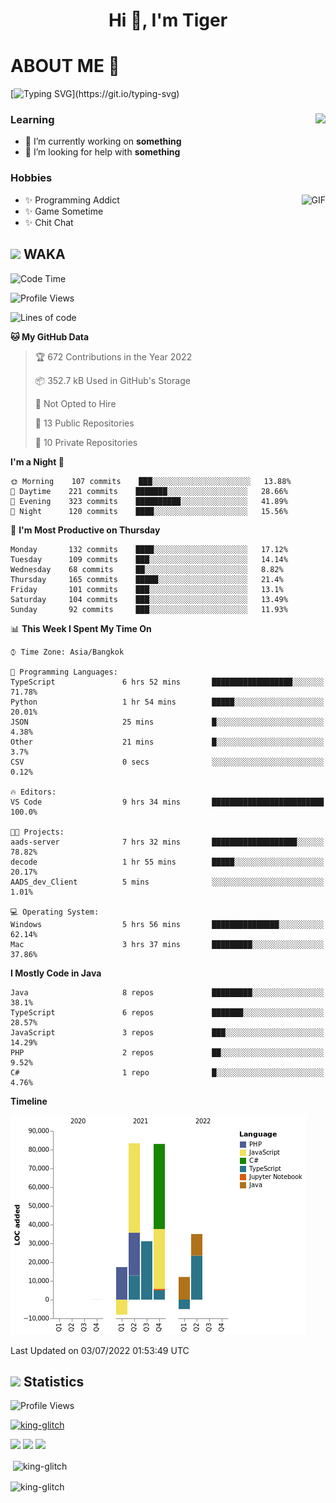<h1 align="center">Hi 👋, I'm Tiger</h1>




# ABOUT ME 💬

[![Typing SVG](https://readme-typing-svg.herokuapp.com?color=22F771&vCenter=true&lines=A+perssionate+developer+from+nowhere.)](https://git.io/typing-svg)

<div>
 <img align="right" src="https://spotify-github-profile.vercel.app/api/view?uid=12129734423&cover_image=false&theme=default&bar_color=22d016&bar_color_cover=true" />
 <h3>Learning</h3>
 
 <ul>
  <li>🔭 I’m currently working on <b>something</b></li>
  <li>🤝 I’m looking for help with <b>something</b></li>
 </ul>
 
</div>
<div>
 <h3>Hobbies</h3>
 <img align="right" height="475px"  alt="GIF" src="https://i.pinimg.com/originals/1f/b7/db/1fb7dbee557e5ed509f7517da8a84d58.gif" />
 <ul>
  <li>✨ Programming Addict</li>
  <li>✨ Game Sometime</li>
  <li>✨ Chit Chat</li>
 </ul>
 
</div>



## <img height="40" src="https://raw.githubusercontent.com/innng/innng/master/assets/kyubey.gif"/> WAKA

<!--START_SECTION:waka-->
![Code Time](http://img.shields.io/badge/Code%20Time-0%20secs-blue)

![Profile Views](http://img.shields.io/badge/Profile%20Views-0-blue)

![Lines of code](https://img.shields.io/badge/From%20Hello%20World%20I%27ve%20Written-249%20Thousand%20lines%20of%20code-blue)

**🐱 My GitHub Data** 

> 🏆 672 Contributions in the Year 2022
 > 
> 📦 352.7 kB Used in GitHub's Storage 
 > 
> 🚫 Not Opted to Hire
 > 
> 📜 13 Public Repositories 
 > 
> 🔑 10 Private Repositories  
 > 
**I'm a Night 🦉** 

```text
🌞 Morning    107 commits    ███░░░░░░░░░░░░░░░░░░░░░░   13.88% 
🌆 Daytime    221 commits    ███████░░░░░░░░░░░░░░░░░░   28.66% 
🌃 Evening    323 commits    ██████████░░░░░░░░░░░░░░░   41.89% 
🌙 Night      120 commits    ████░░░░░░░░░░░░░░░░░░░░░   15.56%

```
📅 **I'm Most Productive on Thursday** 

```text
Monday       132 commits    ████░░░░░░░░░░░░░░░░░░░░░   17.12% 
Tuesday      109 commits    ███░░░░░░░░░░░░░░░░░░░░░░   14.14% 
Wednesday    68 commits     ██░░░░░░░░░░░░░░░░░░░░░░░   8.82% 
Thursday     165 commits    █████░░░░░░░░░░░░░░░░░░░░   21.4% 
Friday       101 commits    ███░░░░░░░░░░░░░░░░░░░░░░   13.1% 
Saturday     104 commits    ███░░░░░░░░░░░░░░░░░░░░░░   13.49% 
Sunday       92 commits     ███░░░░░░░░░░░░░░░░░░░░░░   11.93%

```


📊 **This Week I Spent My Time On** 

```text
⌚︎ Time Zone: Asia/Bangkok

💬 Programming Languages: 
TypeScript               6 hrs 52 mins       ██████████████████░░░░░░░   71.78% 
Python                   1 hr 54 mins        █████░░░░░░░░░░░░░░░░░░░░   20.01% 
JSON                     25 mins             █░░░░░░░░░░░░░░░░░░░░░░░░   4.38% 
Other                    21 mins             █░░░░░░░░░░░░░░░░░░░░░░░░   3.7% 
CSV                      0 secs              ░░░░░░░░░░░░░░░░░░░░░░░░░   0.12%

🔥 Editors: 
VS Code                  9 hrs 34 mins       █████████████████████████   100.0%

🐱‍💻 Projects: 
aads-server              7 hrs 32 mins       ███████████████████░░░░░░   78.82% 
decode                   1 hr 55 mins        █████░░░░░░░░░░░░░░░░░░░░   20.17% 
AADS_dev_Client          5 mins              ░░░░░░░░░░░░░░░░░░░░░░░░░   1.01%

💻 Operating System: 
Windows                  5 hrs 56 mins       ███████████████░░░░░░░░░░   62.14% 
Mac                      3 hrs 37 mins       █████████░░░░░░░░░░░░░░░░   37.86%

```

**I Mostly Code in Java** 

```text
Java                     8 repos             █████████░░░░░░░░░░░░░░░░   38.1% 
TypeScript               6 repos             ███████░░░░░░░░░░░░░░░░░░   28.57% 
JavaScript               3 repos             ███░░░░░░░░░░░░░░░░░░░░░░   14.29% 
PHP                      2 repos             ██░░░░░░░░░░░░░░░░░░░░░░░   9.52% 
C#                       1 repo              █░░░░░░░░░░░░░░░░░░░░░░░░   4.76%

```


**Timeline**

![Chart not found](https://raw.githubusercontent.com/king-glitch/king-glitch/main/charts/bar_graph.png) 


 Last Updated on 03/07/2022 01:53:49 UTC
<!--END_SECTION:waka-->
## <img height="40" src="https://raw.githubusercontent.com/innng/innng/master/assets/kyubey.gif"/> Statistics
![Profile Views](https://komarev.com/ghpvc/?username=king-glitch)  

<p align="left"> 
 <a href="https://github.com/ryo-ma/github-profile-trophy">
  <img src="https://github-profile-trophy.vercel.app/?username=king-glitch&theme=dracula" alt="king-glitch" />
 </a> </p>

![](https://github-profile-summary-cards.vercel.app/api/cards/profile-details?username=king-glitch&theme=dracula)
![](https://github-profile-summary-cards.vercel.app/api/cards/stats?username=king-glitch&theme=dracula) 
![](https://github-profile-summary-cards.vercel.app/api/cards/productive-time?username=king-glitch&theme=dracula)


<p>&nbsp;<img align="center" src="https://github-readme-stats.vercel.app/api?username=king-glitch&theme=dracula" alt="king-glitch" /></p>

<p><img align="center" src="https://github-readme-streak-stats.herokuapp.com/?user=king-glitch&theme=dracula" alt="king-glitch" /></p>
